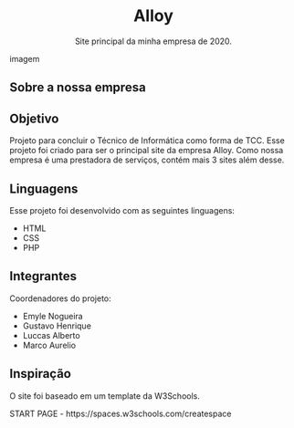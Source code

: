 <h1 align="center">Alloy</h1>
<p align="center">Site principal da minha empresa de 2020.</p>

imagem

## Sobre a nossa empresa

## Objetivo
Projeto para concluir o Técnico de Informática como forma de TCC.
Esse projeto foi criado para ser o principal site da empresa Alloy.
Como nossa empresa é uma prestadora de serviços, contém mais 3 sites além desse.

## Linguagens
Esse projeto foi desenvolvido com as seguintes linguagens:

- HTML
- CSS
- PHP

## Integrantes
Coordenadores do projeto:

- Emyle Nogueira
- Gustavo Henrique
- Luccas Alberto
- Marco Aurelio

## Inspiração
<p>O site foi baseado em um template da W3Schools.</p>
<p>START PAGE - https://spaces.w3schools.com/createspace</p>
